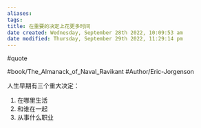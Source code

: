 ```yaml
---
aliases: 
tags: 
title: 在重要的决定上花更多时间
date created: Wednesday, September 28th 2022, 10:09:53 am
date modified: Thursday, September 29th 2022, 11:29:14 pm
---
```

#quote 

#book/The_Almanack_of_Naval_Ravikant
#Author/Eric-Jorgenson

人生早期有三个重大决定：
1. 在哪里生活
2. 和谁在一起
3. 从事什么职业

